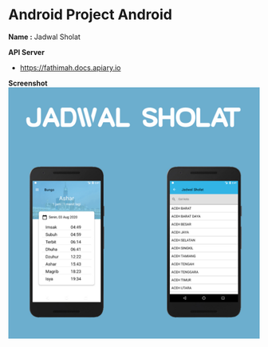 # Android Project Android

**Name :** Jadwal Sholat

**API Server**

-   https://fathimah.docs.apiary.io

**Screenshot**
![screenshot](https://raw.githubusercontent.com/zalviandyr/JadwalSholat-Android/master/Screenshot/Jadwal%20Sholat%20-%20Android.jpg)
